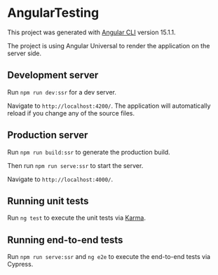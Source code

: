 # AngularTesting

This project was generated with [Angular CLI](https://github.com/angular/angular-cli) version 15.1.1.

The project is using Angular Universal to render the application on the server side.

## Development server

Run `npm run dev:ssr` for a dev server.

Navigate to `http://localhost:4200/`.
The application will automatically reload if you change any of the source files.

## Production server

Run `npm run build:ssr` to generate the production build.

Then run `npm run serve:ssr` to start the server.

Navigate to `http://localhost:4000/`.

## Running unit tests

Run `ng test` to execute the unit tests via [Karma](https://karma-runner.github.io).

## Running end-to-end tests

Run `npm run serve:ssr` and `ng e2e` to execute the end-to-end tests via Cypress.
